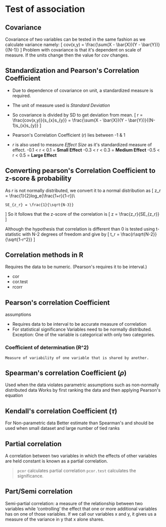 # Test of association

## Covariance
  Covariance of two variables can be tested in the same fashion as we calculate variance namely:
  \[
    cov(x,y) = \frac{\sum(X - \bar{X})(Y - \bar{Y})}{(N-1)}
  \]
  Problem with covariance is that it's dependent on scale of measure. If the units change then the value for *cov* changes.

## Standardization and Pearson's Correlation Coefficient
  * Due to dependence of covariance on unit, a standardized measure is required.
  * The unit of measure used is *Standard Deviation*
  * So covariance is divided by SD to get deviation from mean.
  \[
    r = \frac{cov(x,y)}{s_{x}s_{y}} = \frac{\sum(X - \bar{X})(Y - \bar{Y})}{(N-1)s_{x}s_{y}}
  \]

  * Pearson's Correlation Coefficient (*r*) lies between -1 & 1
  * *r* is also used to measure *Effect Size* as it's standardized measure of effect.
  -0.1 < r < 0.1 = **Small Effect**
  -0.3 < r < 0.3 = **Medium Effect**
  -0.5 < r < 0.5 = **Large Effect**

## Converting pearson's Correlation Coefficient to z-score & probability
  As *r* is not normally distributed, we convert it to a normal distribution as
  \[
    z_r = \frac{1}{2}log_e(\frac{1+r}{1-r})\\

    SE_{z_r} = \frac{1}{\sqrt{N-3}}
  \]
  So it follows that the z-score of the correlation is
  \[
    z = \frac{z_r}{SE_{z_r}}
  \]

  Although the hypothesis that correlation is different than 0 is tested using t-statistic with N-2 degrees of freedom and give by
  \[
    t_r = \frac{r\sqrt{N-2}}{\sqrt{1-r^2}}
  \]

## Correlation methods in R
  Requires the data to be numeric. (Pearson's requires it to be interval.)
  * cor
  * cor.test
  * rcorr

## Pearson's correlation Coefficient
  assumptions
  * Requires data to be interval to be accurate measure of correlation
  * For statistical significance
    Variables need to be normally distributed.
    Exception: One of the variable is categorical with only two categories.

  ### Coefficient of determination (R^2)
    Measure of variability of one variable that is shared by another.

## Spearman's correlation Coefficient ($\rho$)
  Used when the data violates parametric assumptions such as non-normally distributed data
  Works by first ranking the data and then applying Pearson's equation

## Kendall's correlation Coefficient ($\tau$)
  For Non-parametric data
  Better estimate than Spearman's and should be used when small dataset and large number of tied ranks

## Partial correlation
  A correlation between two variables in which the effects of other variables are held constant is known as a partial correlation.
  >`pcor` calculates partial correlation
  >`pcor.test` calculates the significance.

## Part/Semi correlation
  Semi-partial correlation: a measure of the relationship between two variables while ‘controlling’ the effect that one or more additional variables has on one of those variables. If we call our variables x and y, it gives us a measure of the variance in y that x alone shares.
